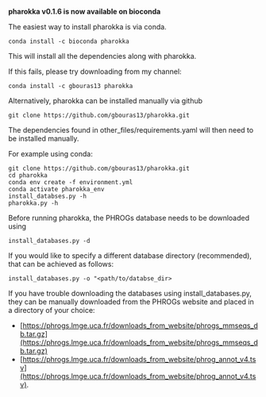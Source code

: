 **pharokka v0.1.6 is now available on bioconda**

The easiest way to install pharokka is via conda.

`conda install -c bioconda pharokka`

This will install all the dependencies along with pharokka.

If this fails, please try downloading from my channel:

`conda install -c gbouras13 pharokka`

Alternatively, pharokka can be installed manually via github

`git clone https://github.com/gbouras13/pharokka.git`

The dependencies found in other_files/requirements.yaml will then need to be installed manually.

For example using conda:


```
git clone https://github.com/gbouras13/pharokka.git
cd pharokka
conda env create -f environment.yml
conda activate pharokka_env
install_databses.py -h
pharokka.py -h
```

Before running pharokka, the PHROGs database needs to be downloaded using

`install_databases.py -d `

If you would like to specify a different database directory (recommended), that can be achieved as follows:

`install_databases.py -o "<path/to/databse_dir>`

If you have trouble downloading the databases using install_databases.py, they can be manually downloaded from the PHROGs website and placed in a directory of your choice:

* [https://phrogs.lmge.uca.fr/downloads_from_website/phrogs_mmseqs_db.tar.gz](https://phrogs.lmge.uca.fr/downloads_from_website/phrogs_mmseqs_db.tar.gz)
* [https://phrogs.lmge.uca.fr/downloads_from_website/phrog_annot_v4.tsv](https://phrogs.lmge.uca.fr/downloads_from_website/phrog_annot_v4.tsv).
